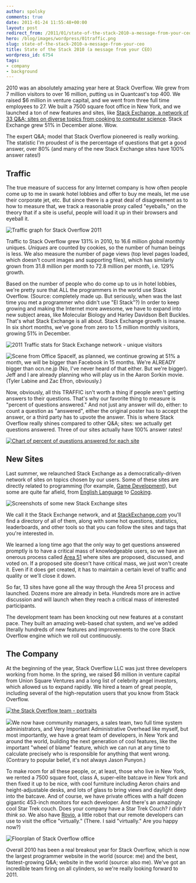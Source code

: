 ```yaml
---
author: spolsky
comments: true
date: 2011-01-24 11:55:48+00:00
layout: post
redirect_from: /2011/01/state-of-the-stack-2010-a-message-from-your-ceo
hero: /blog/images/wordpress/01traffic.png
slug: state-of-the-stack-2010-a-message-from-your-ceo
title: State of the Stack 2010 (a message from your CEO)
wordpress_id: 6754
tags:
- company
- background
---
```


2010 was an absolutely amazing year here at Stack Overflow. We grew from 7 million visitors to over 16 million, putting us in Quantcast's top 400. We raised $6 million in venture capital, and we went from three full time employees to 27. We built a 7500 square foot office in New York, and we launched a ton of new features and sites, like [Stack Exchange, a network of 33 Q&A; sites on diverse topics from cooking to computer science](http://stackexchange.com/sites). Stack Exchange grew 51% in December alone. Wow.

The expert Q&A; model that Stack Overflow pioneered is really working. The statistic I'm proudest of is the percentage of questions that get a good answer, over 80% (and many of the new Stack Exchange sites have 100% answer rates!)



## Traffic



The true measure of success for any Internet company is how often people come up to me in swank hotel lobbies and offer to buy me meals, let me use their corporate jet, etc. But since there is a great deal of disagreement as to how to measure that, we track a reasonable proxy called "eyeballs," on the theory that if a site is useful, people will load it up in their browsers and eyeball it.

![Traffic graph for Stack Overflow 2011](/blog/images/wordpress/01traffic.png)

Traffic to Stack Overflow grew 131% in 2010, to 16.6 million global monthly uniques. *Uniques* are counted by cookies, so the number of human beings is less. We also measure the number of page views (top level pages loaded, which doesn't count images and supporting files), which has similarly grown from 31.8 million per month to 72.8 million per month, i.e. 129% growth.

Based on the number of people who do come up to us in hotel lobbies, we're pretty sure that ALL the programmers in the world use Stack Overflow. (Source: completely made up. But seriously, when was the last time you met a programmer who didn't use "El Stack"?) In order to keep growing and making the Internet more awesome, we have to expand into new subject areas, like Molecular Biology and Harley Davidson Belt Buckles. That's what Stack Exchange is all about. Stack Exchange growth is insane. In six short months, we've gone from zero to 1.5 million monthly visitors, growing 51% in December.

![2011 Traffic stats for Stack Exchange network - unique visitors](/blog/images/wordpress/02stackextraffic.png)

![Scene from Office Space](/blog/images/wordpress/03movie.png)If, as planned, we continue growing at 51% a month, we will be bigger than Facebook in 15 months. We're ALREADY bigger than ocn.ne.jp (No, I've never heard of that either. But we're bigger). Jeff and I are already planning who will play us in the Aaron Sorkin movie. (Tyler Labine and Zac Efron, obviously.)

Now, obviously, all this TRAFFIC isn't worth a thing if people aren't getting answers to their questions. That's why our favorite thing to measure is "percent of questions answered." And not just any answer will do, either: to count a question as "answered", either the original poster has to accept the answer, or a third party has to upvote the answer. This is where Stack Overflow really shines compared to other Q&A; sites: we actually get questions answered. Three of our sites actually have 100% answer rates!

[![Chart of percent of questions answered for each site](/blog/images/wordpress/04pctanswered.png)](/blog/images/wordpress/04pctanswered.png)



## New Sites



Last summer, we relaunched Stack Exchange as a democratically-driven network of sites on topics chosen by our users. Some of these sites are directly related to programming (for example, [Game Development](http://gamedev.stackexchange.com/)), but some are quite far afield, from [English Language](http://english.stackexchange.com/) to [Cooking](http://cooking.stackexchange.com/).


![Screenshots of some new Stack Exchange sites](/blog/images/wordpress/05newsites.png)

We call it the Stack Exchange network, and at [StackExchange.com](http://stackexchange.com/) you'll find a directory of all of them, along with some hot questions, statistics, leaderboards, and other tools so that you can follow the sites and tags that you're interested in.

We learned a long time ago that the only way to get questions answered promptly is to have a critical mass of knowledgeable users, so we have an onerous process called [Area 51](http://area51.stackexchange.com/) where sites are proposed, discussed, and voted on. If a proposed site doesn't have critical mass, we just won't create it. Even if it does get created, it has to maintain a certain level of traffic and quality or we'll close it down.

So far, 13 sites have gone all the way through the Area 51 process and launched. Dozens more are already in beta. Hundreds more are in active discussion and will launch when they reach a critical mass of interested participants.

The development team has been knocking out new features at a constant pace. They built an amazing web-based chat system, and we've added literally hundreds of new features and improvements to the core Stack Overflow engine which we roll out continuously.



## The Company



At the beginning of the year, Stack Overflow LLC was just three developers working from home. In the spring, we raised $6 million in venture capital from Union Square Ventures and a long list of celebrity angel investors, which allowed us to expand rapidly. We hired a team of great people, including several of the high-reputation users that you know from Stack Overflow. 

[![the Stack Overflow team - portraits](http://blog.stackoverflow.com/wp-content/uploads/06team.png)](http://stackoverflow.com/about/team)

[![](http://blog.stackoverflow.com/wp-content/uploads/07notpunyon.png)](http://meta.stackoverflow.com/questions/71780/lol-debugging-are-we-so-homepage-alerts-false)We now have community managers, a sales team, two full time system administrators, and Very Important Administrative Overhead like myself, but most importantly, we have a great team of developers, in New York and around the world, building the next generation of cool features, like the important "wheel of blame" feature, which we can run at any time to calculate precisely who is responsible for anything that went wrong. (Contrary to popular belief, it's not always Jason Punyon.)

To make room for all these people, or, at least, those who live in New York, we rented a 7500 square foot, class A, super-elite batcave in New York and then fixed it up to be nice, with cool furniture including Aeron chairs and height-adjustable desks, and lots of glass to bring views and daylight deep into the batcave. And of course, we have private offices with a half dozen gigantic 453-inch monitors for each developer. And there's an amazingly cool Star Trek couch. Does your company have a Star Trek Couch? *I didn't think so.* We also have [Rovio](http://www.wowwee.com/en/products/tech/telepresence/rovio/rovio), a little robot that our remote developers can use to visit the office "virtually." (There. I said "virtually." Are you happy now?)

![Floorplan of Stack Overflow office](/blog/images/wordpress/08office.png)

Overall 2010 has been a real breakout year for Stack Overflow, which is now the largest programmer website in the world (source: me) and the best, fastest-growing Q&A; website in the world (source: also me). We've got an incredible team firing on all cylinders, so we're really looking forward to 2011.
